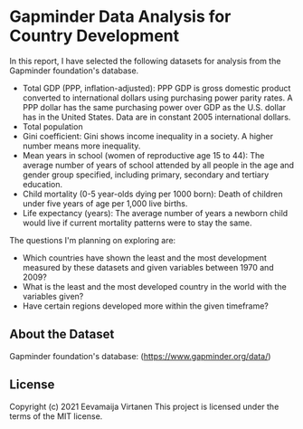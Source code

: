# Gapminder Data Analysis for Country Development

In this report, I have selected the following datasets for analysis from the Gapminder foundation's database.

- Total GDP (PPP, inflation-adjusted): PPP GDP is gross domestic product converted to international dollars using purchasing power parity rates. A PPP dollar has the same purchasing power over GDP as the U.S. dollar has in the United States. Data are in constant 2005 international dollars.
- Total population
- Gini coefficient: Gini shows income inequality in a society. A higher number means more inequality.
- Mean years in school (women of reproductive age 15 to 44): The average number of years of school attended by all people in the age and gender group specified, including primary, secondary and tertiary education.
- Child mortality (0-5 year-olds dying per 1000 born): Death of children under five years of age per 1,000 live births.
- Life expectancy (years): The average number of years a newborn child would live if current mortality patterns were to stay the same.

The questions I'm planning on exploring are:

- Which countries have shown the least and the most development measured by these datasets and given variables between 1970 and 2009?
- What is the least and the most developed country in the world with the variables given?
- Have certain regions developed more within the given timeframe?

## About the Dataset

Gapminder foundation's database: (https://www.gapminder.org/data/)

## License

Copyright (c) 2021 Eevamaija Virtanen
This project is licensed under the terms of the MIT license.
